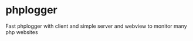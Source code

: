 phplogger
=========

Fast phplogger with client and simple server and webview to monitor many php websites 
